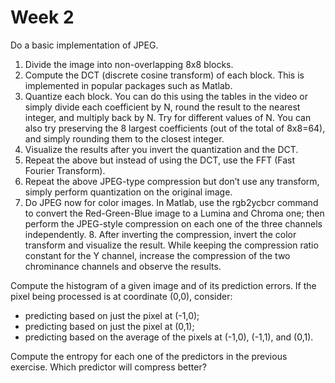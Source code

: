 # Week 2

Do a basic implementation of JPEG.

1. Divide the image into non-overlapping 8x8 blocks.
2. Compute the DCT (discrete cosine transform) of each block. This is implemented in popular packages such as Matlab.
3. Quantize each block. You can do this using the tables in the video or simply divide each coefficient by N, round the result to the nearest integer, and multiply back by N. Try for different values of N. You can also try preserving the 8 largest coefficients (out of the total of 8x8=64), and simply rounding them to the closest integer.
4. Visualize the results after you invert the quantization and the DCT.
5. Repeat the above but instead of using the DCT, use the FFT (Fast Fourier Transform).
6. Repeat the above JPEG-type compression but don’t use any transform, simply perform quantization on the original image.
7. Do JPEG now for color images. In Matlab, use the rgb2ycbcr command to convert the Red-Green-Blue image to a Lumina and Chroma one; then perform the JPEG-style compression on each one of the three channels independently. 8. After inverting the compression, invert the color transform and visualize the result. While keeping the compression ratio constant for the Y channel, increase the compression of the two chrominance channels and observe the results.

Compute the histogram of a given image and of its prediction errors. If the pixel being processed is at coordinate (0,0), consider:
* predicting based on just the pixel at (-1,0);
* predicting based on just the pixel at (0,1);
* predicting based on the average of the pixels at (-1,0), (-1,1), and (0,1).

Compute the entropy for each one of the predictors in the previous exercise. Which predictor will compress better?
